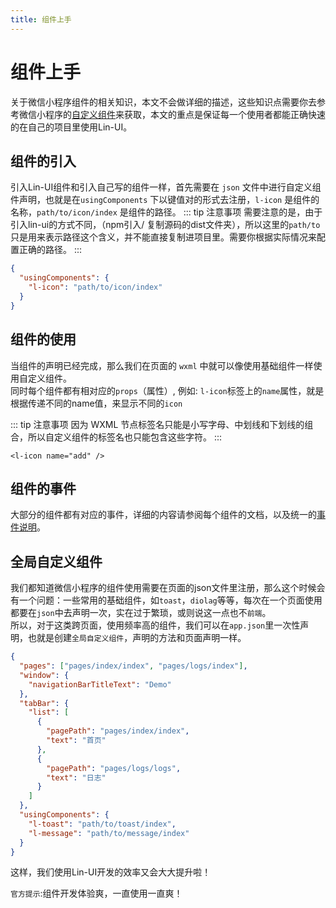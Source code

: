 ```yaml
---
title: 组件上手
---
```


# <H2Icon /> 组件上手

关于微信小程序组件的相关知识，本文不会做详细的描述，这些知识点需要你去参考微信小程序的[自定义组件](https://developers.weixin.qq.com/miniprogram/dev/framework/custom-component/)来获取，本文的重点是保证每一个使用者都能正确快速的在自己的项目里使用Lin-UI。

## 组件的引入

引入Lin-UI组件和引入自己写的组件一样，首先需要在 `json` 文件中进行自定义组件声明，也就是在`usingComponents` 下以键值对的形式去注册，`l-icon` 是组件的名称，`path/to/icon/index` 是组件的路径。
::: tip 注意事项
需要注意的是，由于引入lin-ui的方式不同，（npm引入/ 复制源码的dist文件夹），所以这里的`path/to` 只是用来表示路径这个含义，并不能直接复制进项目里。需要你根据实际情况来配置正确的路径。
:::
```json
{
  "usingComponents": {
    "l-icon": "path/to/icon/index"
  }
}
```
## 组件的使用

当组件的声明已经完成，那么我们在页面的 `wxml` 中就可以像使用基础组件一样使用自定义组件。
<br/>同时每个组件都有相对应的`props`（属性）, 例如: `l-icon`标签上的`name`属性，就是根据传递不同的name值，来显示不同的`icon`

::: tip 注意事项
因为 WXML 节点标签名只能是小写字母、中划线和下划线的组合，所以自定义组件的标签名也只能包含这些字符。
:::

```wxml
<l-icon name="add" />
```

## 组件的事件

大部分的组件都有对应的事件，详细的内容请参阅每个组件的文档，以及统一的[事件说明](http://doc.mini.talelin.com/start/event.html)。


## 全局自定义组件

我们都知道微信小程序的组件使用需要在页面的json文件里注册，那么这个时候会有一个问题：一些常用的基础组件，如`toast`，`diolag`等等，每次在一个页面使用都要在`json`中去声明一次，实在过于繁琐，或则说这一点也不`前端`。
<br/>
所以，对于这类跨页面，使用频率高的组件，我们可以在`app.json`里一次性声明，也就是创建`全局自定义组件`，声明的方法和页面声明一样。


```json
{
  "pages": ["pages/index/index", "pages/logs/index"],
  "window": {
    "navigationBarTitleText": "Demo"
  },
  "tabBar": {
    "list": [
      {
        "pagePath": "pages/index/index",
        "text": "首页"
      },
      {
        "pagePath": "pages/logs/logs",
        "text": "日志"
      }
    ]
  },
  "usingComponents": {
    "l-toast": "path/to/toast/index",
    "l-message": "path/to/message/index"
  }
}
```

这样，我们使用Lin-UI开发的效率又会大大提升啦！

`官方提示`:组件开发体验爽，一直使用一直爽！

<RightMenu />